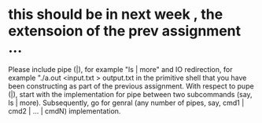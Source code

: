 # this should be in next week , the extensoion of the prev assignment ...   

Please include pipe (|), for example "ls | more" and IO redirection, for example "./a.out <input.txt > output.txt in the primitive shell that you have been constructing as part of the previous assignment. With respect to pupe (|), start with the implementation for pipe between two subcommands (say, ls | more). Subsequently, go for genral (any number of pipes, say, cmd1 | cmd2 | ... | cmdN) implementation. 
